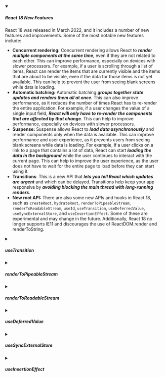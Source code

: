 
<!-- https://brandfolder.com/workbench/extract-text-from-image -->
<!-- ![for root](/img/interviews/angular/forroot.png) -->

<details open>
<summary><h5>React 18 New Features</h5></summary>

React 18 was released in March 2022, and it includes a number of new features and improvements. Some of the most notable new features include:

* **Concurrent rendering:** Concurrent rendering allows React to ***render multiple components at the same time***, even if they are not related to each other. This can improve performance, especially on devices with slower processors. For example, if a user is scrolling through a list of items, React can render the items that are currently visible and the items that are about to be visible, even if the data for those items is not yet available. This can help to prevent the user from seeing blank screens while data is loading.
* **Automatic batching:** Automatic batching ***groups together state updates and renders them all at once***. This can also improve performance, as it reduces the number of times React has to re-render the entire application. For example, if a user changes the value of a single input field, ***React will only have to re-render the components that are affected by that change***. This can help to improve performance, especially on devices with slower processors.
* **Suspense:** Suspense allows React to ***load data asynchronously*** and render components only when the data is available. This can improve performance and user experience, as it prevents users from seeing blank screens while data is loading. For example, if a user clicks on a link to a page that contains a lot of data, React can start ***loading the data in the background*** while the user continues to interact with the current page. This can help to improve the user experience, as the user does not have to wait for the entire page to load before they can start using it.
* **Transitions**: This is a new API that ***lets you tell React which updates are urgent*** and which can be delayed. Transitions help keep your app responsive by ***avoiding blocking the main thread with long-running renders***.
* **New root API:** There are also some new APIs and hooks in React 18, such as `createRoot`, `hydrateRoot`, `renderToPipeableStream`, `renderToReadableStream`, `useId`, `useTransition`, `useDeferredValue`, `useSyncExternalStore`, and `useInsertionEffect`. Some of these are experimental and may change in the future. Additionally, React 18 no longer supports IE11 and discourages the use of ReactDOM.render and renderToString.

</details>

<details>
<summary><h5>useTransition</h5></summary>

Here is a simple example of using `useTransition` to update a list of items based on a search input:

```jsx
import { useState } from "react";
import { useTransition } from "react";

function App() {
  // State for the input value
  const [inputValue, setInputValue] = useState("");

  // State for the list of items
  const [items, setItems] = useState([]);

  // A function that fetches items based on a query
  async function fetchItems(query) {
    // Simulate a network delay
    await new Promise((resolve) => setTimeout(resolve, 1000));
    // Return some mock data
    return ["apple", "banana", "carrot", "date", "eggplant"].filter((item) =>
      item.startsWith(query.toLowerCase())
    );
  }

  // A function that handles input change
  function handleChange(event) {
    const value = event.target.value;
    // Update the input value state
    setInputValue(value);
    // Start a transition to update the items state
    startTransition(() => {
      // Fetch items based on the input value
      fetchItems(value).then((data) => {
        // Update the items state with the fetched data
        setItems(data);
      });
    });
  }

  // Get the isPending flag and the startTransition function from useTransition
  const [isPending, startTransition] = useTransition();

  return (
    <div className="App">
      <h1>useTransition Example</h1>
      <input type="text" value={inputValue} onChange={handleChange} />
      {isPending && <p>Loading...</p>}
      <ul>
        {items.map((item) => (
          <li key={item}>{item}</li>
        ))}
      </ul>
    </div>
  );
}

export default App;
```

In this example, the input value state is updated immediately as the user types, while the items state is updated asynchronously with a delay. The `useTransition` hook returns an `isPending` flag that tells you whether there is a pending transition and a `startTransition` function that lets you mark a state update as a transition. The `startTransition` function tells React that the items state update is not urgent and can be deferred until the input value state update is done. This way, the user can see the letters as they type without waiting for the items to load. The `isPending` flag can be used to display a loading indicator while the transition is in progress.

You can try this example on CodeSandbox: https://codesandbox.io/s/usetransition-example-8xk4g


</details>

<details>
<summary><h5>renderToPipeableStream</h5></summary>

`renderToPipeableStream` is a new API in React 18 that renders a React element to its initial HTML and returns a Node.js stream with a `pipe` method to pipe the output and an `abort` method to abort the request. This API enables streaming server-side rendering with built-in support for Suspense and concurrent features.

Here is a simple example of using `renderToPipeableStream` to render a React component on the server and send it to the client as a stream:

```js
// Import React and ReactDOMServer
import React from "react";
import { renderToPipeableStream } from "react-dom/server";

// A component that displays a message
function Message() {
  return <div>Hello, world!</div>;
}

// A function that handles an HTTP request
function handleRequest(request, response) {
  // Render the Message component to a stream
  const { pipe, abort } = renderToPipeableStream(<Message />);
  // Set the content type header
  response.setHeader("Content-Type", "text/html");
  // Pipe the stream to the response
  pipe(response);
  // Handle errors or aborts
  request.on("error", abort);
  request.on("close", abort);
}
```

In this example, the `handleRequest` function renders the `Message` component to a stream using `renderToPipeableStream` and pipes it to the response. The `renderToPipeableStream` function returns an object with a `pipe` method and an `abort` method. The `pipe` method takes a Node.js writable stream as an argument and writes the HTML output to it. The `abort` method cancels the rendering and closes the stream. The function also handles errors or aborts by listening to the request events.

You can try this example on Replit: https://replit.com/@heyitsarpit/renderToPipeableStream-example

</details>

<details>
<summary><h5>renderToReadableStream</h5></summary>
`renderToReadableStream` is a new API in React 18 that renders a React element to its initial HTML and returns a Readable Web Stream. This API enables streaming server-side rendering with built-in support for Suspense and concurrent features in environments that support Web Streams, such as Deno or modern edge runtimes.

Here is a simple example of using `renderToReadableStream` to render a React component on the server and send it to the client as a stream:

```js
// Import React and ReactDOMServer
import React from "react";
import { renderToReadableStream } from "react-dom/server";

// A component that displays a message
function Message() {
  return <div>Hello, world!</div>;
}

// A function that handles an HTTP request
async function handleRequest(request) {
  // Render the Message component to a stream
  const stream = await renderToReadableStream(<Message />, {
    bootstrapScripts: ["/main.js"],
  });
  // Return a response with the stream
  return new Response(stream, {
    headers: { "Content-Type": "text/html" },
  });
}
```

In this example, the `handleRequest` function renders the `Message` component to a stream using `renderToReadableStream` and returns a response with the stream. The `renderToReadableStream` function takes a React element and an optional options object as arguments and returns a promise that resolves to a Readable Web Stream. The options object can specify various streaming options, such as bootstrap scripts, identifier prefix, namespace URI, nonce, error handler, progressive chunk size, and abort signal.

You can try this example on Replit: https://replit.com/@heyitsarpit/renderToReadableStream-example

</details>

<details>
<summary><h5>useDeferredValue</h5></summary>

useDeferredValue is a React Hook that ***lets you defer updating a part of the UI***. It is useful for situations where you ***want to show stale content while fresh content is loading***, or when you want to ***defer re-rendering for a part of the UI that is computationally expensive***. For example, you can use useDeferredValue to create a natural debouncing effect for a search input and a result list.

For example, you can use it to ***filter a large list of items*** and display the results. The filtering operation will be performed in the background and will not block the main thread. This way, the input field will remain responsive and reflect what the user types immediately, while the result list will update with a slight delay.

```jsx
import { useState, useDeferredValue } from 'react';

function SearchPage() {
  const [query, setQuery] = useState('');
  // useDeferredValue marks the query is less urgent
  // This value will be updated less frequently than query
  const deferredQuery = useDeferredValue(query); 
  
  const list = useMemo(() => {
    // Filter through a large list using deferredQuery
    return largeList.filter(item => item.name.includes(deferredQuery));
  }, [deferredQuery]);

  const handleChange = event => {
    setQuery(event.target.value);
  };

  return (
    <>
      <input type="text" value={query} onChange={handleChange} placeholder="Search" />
      {list.map(item => (
        <SearchResultItem key={item.id} item={item} />
      ))}
    </>
  );
}
```

`useDeferredValue` is like `debounce`. However, there is one major difference between the two techniques. In React 18, `useDeferredValue` will only ***make a value “lag behind”*** if the rendering takes a while.

-  If you use `debounce`, you will set a ***fixed delay*** (for example, 500 milliseconds) before updating the result list.

- If you use `useDeferredValue`, if the user types something in the input and the computer takes a long time to render the result list, React will ***defer updating the result list until it finishes rendering other parts of the UI*** that are more urgent. This way, you can avoid blocking the main thread or causing visual glitches.

</details>

<details>
<summary><h5>useSyncExternalStore</h5></summary>

`useSyncExternalStore` is a React Hook that lets you ***subscribe to an external store***. An external store is something that you can subscribe to, such as ***Redux store, Zustand store, global variables, module scope variables, DOM state***, etc. It is different from internal stores, such as props, context, useState, useReducer, which are managed by React.

useSyncExternalStore is useful for situations where you ***want to read some data from an external store and update your component when the store changes***. It also works well with concurrent rendering, which is a new feature in React 18 that lets you render your UI in a non-blocking way. useSyncExternalStore ensures that your component will not show inconsistent or stale data when using concurrent rendering.

Here is an example of how to use useSyncExternalStore with a Redux store:

```jsx
import { useSyncExternalStore } from 'react';
import { useSelector } from 'react-redux';

function Counter() {
  // Subscribe to Redux store and get current state
  const state = useSyncExternalStore(
    // Subscribe function
    (callback) => {
      const unsubscribe = useSelector.subscribe(callback);
      return unsubscribe;
    },
    // Get snapshot function
    () => useSelector.getState()
  );

  // Get counter value from state
  const counter = state.counter;

  return <div>Counter: {counter}</div>;
}
```

</details>


<details>
<summary><h5>useInsertionEffect</h5></summary>

`useInsertionEffect` is a new React Hook that was introduced in React 18. It is ***similar to `useLayoutEffect`, but it fires synchronously before all DOM mutations***. This means that it is ***executed before `useLayoutEffect`*** and before the browser paints the screen.

The use case for `useInsertionEffect` is ***to inject styles into the DOM before reading layout***. This is useful for CSS-in-JS libraries, such as styled-components, that need to insert `<style>` tags or other global DOM nodes before the browser calculates the layout. By using useInsertionEffect, these libraries can avoid layout thrashing and improve performance.

Here is an example of how to use `useInsertionEffect` to inject a `<style>` tag into the DOM:

```jsx
import { useInsertionEffect } from 'react';

function MyComponent() {
  // Create a style element
  const style = document.createElement('style');
  // Set the CSS content
  style.textContent = `
    .my-class {
      color: red;
    }
  `;

  // Use insertion effect to insert the style element into the head
  useInsertionEffect(() => {
    document.head.appendChild(style);
    // Return a cleanup function to remove the style element
    return () => {
      document.head.removeChild(style);
    };
  }, []);

  return <div className="my-class">Hello</div>;
}
```

</details>
